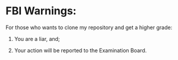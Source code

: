 # FBI Warnings:

For those who wants to clone my repository and get a higher grade:

1. You are a liar, and;

2. Your action will be reported to the Examination Board.
